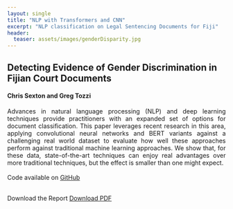 ```yaml
---
layout: single
title: "NLP with Transformers and CNN"
excerpt: "NLP classification on Legal Sentencing Documents for Fiji"
header:
  teaser: assets/images/genderDisparity.jpg
---
```


## Detecting Evidence of Gender Discrimination in Fijian Court Documents

#### Chris Sexton and Greg Tozzi

<div style="text-align: justify">
  Advances in natural language processing (NLP) and deep learning techniques provide practitioners with an expanded set of options for document classification. This paper leverages recent research in this area, applying convolutional neural networks and BERT variants against a challenging real world dataset to evaluate how well these approaches perform against traditional machine learning approaches. We show that, for these data, state-of-the-art techniques can enjoy real advantages over more traditional techniques, but the effect is smaller than one might expect.
  <br> <br>
  Code available on <a href="https://github.com/SextonCJ/LegalDocClassifier">GitHub</a>
  <br> <br>
</div>


Download the Report <a href="/assets/docs/genderDisparityDeepLearning.pdf" download>Download PDF</a>

